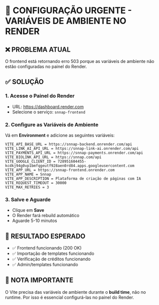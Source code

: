 # 🚨 CONFIGURAÇÃO URGENTE - VARIÁVEIS DE AMBIENTE NO RENDER

## ❌ PROBLEMA ATUAL
O frontend está retornando erro 503 porque as variáveis de ambiente não estão configuradas no painel do Render.

## ✅ SOLUÇÃO

### 1. Acesse o Painel do Render
- URL: https://dashboard.render.com
- Selecione o serviço: `snnap-frontend`

### 2. Configure as Variáveis de Ambiente
Vá em **Environment** e adicione as seguintes variáveis:

```
VITE_API_BASE_URL = https://snnap-backend.onrender.com/api
VITE_LINK_AI_API_URL = https://snnap-link-ai.onrender.com/api
VITE_PAYMENTS_API_URL = https://snnap-payments.onrender.com/api
VITE_BIOLINK_API_URL = https://snnap.com/api
VITE_GOOGLE_CLIENT_ID = 728951604455-kcdkj94g0vp1bmfqgeutf928aen0rd84.apps.googleusercontent.com
VITE_APP_URL = https://snnap-frontend.onrender.com
VITE_APP_NAME = Snnap
VITE_APP_DESCRIPTION = Plataforma de criação de páginas com IA
VITE_REQUEST_TIMEOUT = 30000
VITE_MAX_RETRIES = 3
```

### 3. Salve e Aguarde
- Clique em **Save**
- O Render fará rebuild automático
- Aguarde 5-10 minutos

## 🎯 RESULTADO ESPERADO
- ✅ Frontend funcionando (200 OK)
- ✅ Importação de templates funcionando
- ✅ Verificação de créditos funcionando
- ✅ Admin/templates funcionando

## 📝 NOTA IMPORTANTE
O Vite precisa das variáveis de ambiente durante o **build time**, não no runtime. Por isso é essencial configurá-las no painel do Render.

